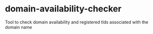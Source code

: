 # domain-availability-checker
Tool to check domain availability and registered tlds associated with the domain name
